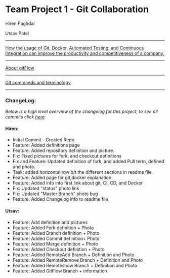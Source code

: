 # Team Project 1 - Git Collaboration
 
<p class="h4">Hiren Paghdal </p> 
<p class="h4">Utsav Patel </p>
<hr>


[How the usage of Git, Docker, Automated Testing, and Continuous Integration can improve the productivity and competitiveness of a company.](https://github.com/hpaghdal/GitProj1/blob/master/firstlink.md)

<hr>


[About gitFlow](https://github.com/hpaghdal/GitProj1/blob/master/aboutgitflow.md)

<hr>


[Git commands and terminology](https://github.com/hpaghdal/GitProj1/blob/master/definitions.md)
<hr>

### ChangeLog: 
*Below is a high level overview of the changelog for this project, to see all commits click [here](https://github.com/hpaghdal/GitProj1/commits/master):*

#### Hiren:
* Initial Commit - Created Repo
* Feature: Added definitions page
* Feature: Added repository definition and picture.
* Fix: Fixed pictures for fork, and checkout definitions
* Fix and Feature: Updated definition of fork, and added Pull term, defined and photo.
* Task: added horizontal row b/t the different sections in readme file
* Feature: Added page for git,docker explanation
* Feature: Added info into first link about git, CI, CD, and Docker
* Fix: Updated "status" photo link
* Fix: Updated "Master Branch" photo bug
* Feature: Added Changelog info to readme file

#### Utsav:
* Feature: Add definition and pictures
* Feature: Added Fork definition + Photo
* Feature: Added Branch definition + Photo
* Feature: Added Commit definition+ Photo
* Feature: Added Merge definition + Photo
* Feature: Added Checkout definition + Photo 
* Feature: Added RemoteAdd Branch + Definition and Photo
* Feature: Added RemoteRemove Branch + Definition and Photo
* Feature: Added Remoteshow Branch + Definition and Photo
* Feature: Added GitFlow Branch + information
